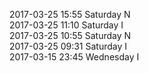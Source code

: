 2017-03-25 15:55 Saturday  N  
2017-03-25 11:10 Saturday  I  
2017-03-25 10:55 Saturday  N  
2017-03-25 09:31 Saturday  I  
2017-03-15 23:45 Wednesday  I  
